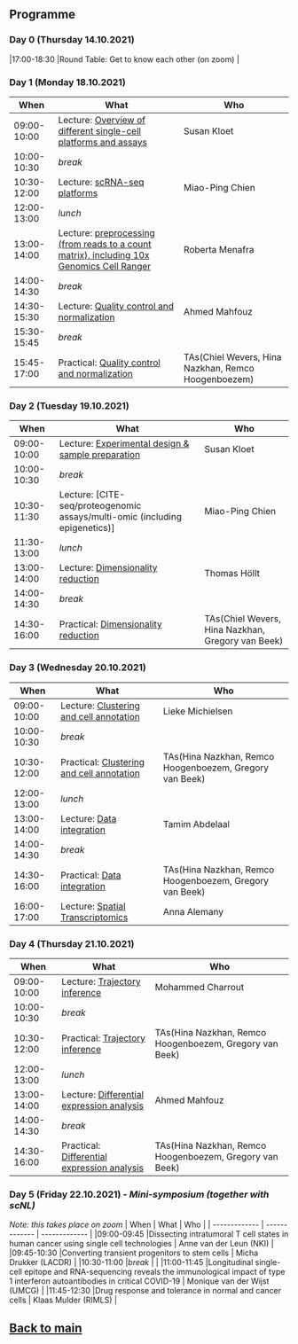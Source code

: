 ## Programme

### Day 0 (Thursday 14.10.2021)
|17:00-18:30 |Round Table: Get to know each other (on zoom) |

### Day 1 (Monday 18.10.2021)
| When | What | Who |
| ------------- | ------------- | ------------- |
|09:00-10:00 |Lecture: [Overview of different single-cell platforms and assays]() | Susan Kloet |
|10:00-10:30 |_break_ |  |
|10:30-12:00 |Lecture: [scRNA-seq platforms]() | Miao-Ping Chien |
|12:00-13:00 |_lunch_ |  |
|13:00-14:00 |Lecture: [preprocessing (from reads to a count matrix), including 10x Genomics Cell Ranger]() | Roberta Menafra |
|14:00-14:30 |_break_| |
|14:30-15:30 |Lecture: [Quality control and normalization]() | Ahmed Mahfouz |
|15:30-15:45 |_break_ | |
|15:45-17:00 |Practical: [Quality control and normalization]() | TAs(Chiel Wevers, Hina Nazkhan, Remco Hoogenboezem) |

### Day 2 (Tuesday 19.10.2021)
| When | What | Who |
| ------------- | ------------- | ------------- |
|09:00-10:00 |Lecture: [Experimental design & sample preparation]() | Susan Kloet |
|10:00-10:30 |_break_ |  |
|10:30-11:30 |Lecture: [CITE-seq/proteogenomic assays/multi-omic (including epigenetics)] | Miao-Ping Chien |
|11:30-13:00 |_lunch_ |  |
|13:00-14:00 |Lecture: [Dimensionality reduction]() | Thomas Höllt |
|14:00-14:30 |_break_ | |
|14:30-16:00 |Practical: [Dimensionality reduction]() | TAs(Chiel Wevers, Hina Nazkhan, Gregory van Beek) |

### Day 3 (Wednesday 20.10.2021)
| When | What | Who |
| ------------- | ------------- | ------------- |
|09:00-10:00 |Lecture: [Clustering and cell annotation]() | Lieke Michielsen |
|10:00-10:30 |_break_ |  |
|10:30-12:00 |Practical: [Clustering and cell annotation]() | TAs(Hina Nazkhan, Remco Hoogenboezem, Gregory van Beek) |
|12:00-13:00 |_lunch_ |  |
|13:00-14:00 |Lecture: [Data integration]() | Tamim Abdelaal |
|14:00-14:30 |_break_ | |
|14:30-16:00 |Practical: [Data integration]() | TAs(Hina Nazkhan, Remco Hoogenboezem, Gregory van Beek) |
|16:00-17:00 |Lecture: [Spatial Transcriptomics]() | Anna Alemany |

### Day 4 (Thursday 21.10.2021)
| When | What | Who |
| ------------- | ------------- | ------------- |
|09:00-10:00 |Lecture: [Trajectory inference]() | Mohammed Charrout |
|10:00-10:30 |_break_ |  |
|10:30-12:00 |Practical: [Trajectory inference]() | TAs(Hina Nazkhan, Remco Hoogenboezem, Gregory van Beek) |
|12:00-13:00 |_lunch_ |  |
|13:00-14:00 |Lecture: [Differential expression analysis]() | Ahmed Mahfouz |
|14:00-14:30 |_break_ | |
|14:30-16:00 |Practical: [Differential expression analysis]() | TAs(Hina Nazkhan, Remco Hoogenboezem, Gregory van Beek) |

### Day 5 (Friday 22.10.2021) - _Mini-symposium (together with scNL)_
_*Note: this takes place on zoom*_
| When | What | Who |
| ------------- | ------------- | ------------- |
|09:00-09:45 |Dissecting intratumoral T cell states in human cancer using single cell technologies | Anne van der Leun (NKI) |
|09:45-10:30 |Converting transient progenitors to stem cells | Micha Drukker (LACDR) |
|10:30-11:00 |_break_ | |
|11:00-11:45 |Longitudinal single-cell epitope and RNA-sequencing reveals the immunological impact of	type 1 interferon autoantibodies in critical COVID-19 | Monique van der Wijst (UMCG) |
|11:45-12:30 |Drug response and tolerance in normal and cancer cells | Klaas Mulder (RIMLS) |


## [Back to main](README.md)
